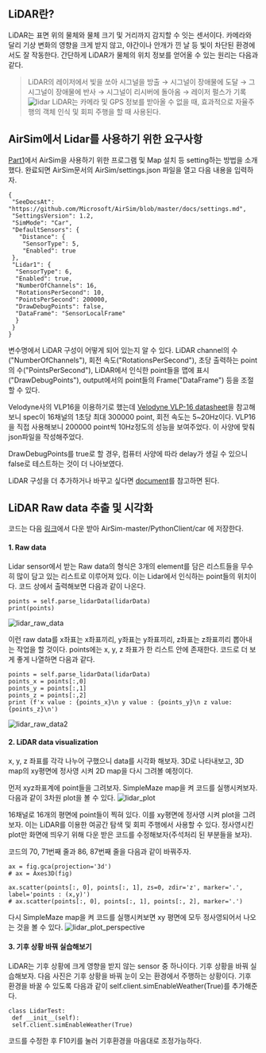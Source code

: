 ## LiDAR란?
LiDAR는 표면 위의 물체와 물체 크기 및 거리까지 감지할 수 잇는 센서이다.
카메라와 달리 기상 변화의 영향을 크게 받지 않고, 야간이나 안개가 낀 날 등 빛이 차단된 환경에서도 잘 작동한다.
간단하게 LiDAR가 물체의 위치 정보를 얻어올 수 있는 원리는 다음과 같다.
> LiDAR의 레이저에서 빛을 쏘아 시그널을 방출 → 시그널이 장애물에 도달 → 그 시그널이 장애물에 반사 → 시그널이 리시버에 돌아옴 → 레이저 펄스가 기록
![lidar](https://user-images.githubusercontent.com/53460541/114142520-02e51b00-994e-11eb-80f9-1b6c51b53feb.png)
LiDAR는 카메라 및 GPS 정보를 받아올 수 없을 때, 효과적으로 자율주행의 객체 인식 및 회피 주행을 할 때 사용된다.

## AirSim에서 Lidar를 사용하기 위한 요구사항
[Part1](https://github.com/EunbinSeo/AirSim/blob/master/Part1_How_to_start_AirSim.md)에서 AirSim을 사용하기 위한 프로그램 및 Map 설치 등 setting하는 방법을 소개했다. 완료되면 AirSim문서의 AirSim/settings.json 파일을 열고 다음 내용을 입력하자.

```
{
 "SeeDocsAt": "https://github.com/Microsoft/AirSim/blob/master/docs/settings.md",
 "SettingsVersion": 1.2,
 "SimMode": "Car",
 "DefaultSensors": {
   "Distance": {
    "SensorType": 5,
    "Enabled": true
 },
 "Lidar1": {
  "SensorType": 6,
  "Enabled": true,
  "NumberOfChannels": 16,
  "RotationsPerSecond": 10,
  "PointsPerSecond": 200000,
  "DrawDebugPoints": false,
  "DataFrame": "SensorLocalFrame"
  }
 }
}

```
변수명에서 LiDAR 구성이 어떻게 되어 있는지 알 수 있다. LiDAR channel의 수 ("NumberOfChannels"), 회전 속도("RotationsPerSecond"), 초당 출력하는 point의 수("PointsPerSecond"), LiDAR에서 인식한 point들을 맵에 표시("DrawDebugPoints"), output에서의 point들의 Frame("DataFrame") 등을 조절할 수 있다. 

Velodyne사의 VLP16을 이용하기로 했는데 [Velodyne VLP-16 datasheet](http://www.mapix.com/wp-content/uploads/2018/07/63-9229_Rev-H_Puck-_Datasheet_Web-1.pdf)을 참고해보니 spec이 16채널의 1초당 최대 300000 point, 회전 속도는 5~20Hz이다. VLP16을 직접 사용해보니 200000 point씩 10Hz정도의 성능을 보여주었다. 이 사양에 맞춰 json파일을 작성해주었다. 

DrawDebugPoints를 true로 할 경우, 컴퓨터 사양에 따라 delay가 생길 수 있으니 false로 테스트하는 것이 더 나아보였다. 

LiDAR 구성을 더 추가하거나 바꾸고 싶다면 [document](https://github.com/microsoft/AirSim/blob/master/docs/lidar.md)를 참고하면 된다.

## LiDAR Raw data 추출 및 시각화
코드는 다음 [링크](https://github.com/EunbinSeo/AirSim/blob/master/Part3_Using_Lidar_data_for_driving/sample_code_Lidar.py)에서 다운 받아 AirSim-master/PythonClient/car 에 저장한다.

#### 1. Raw data
Lidar sensor에서 받는 Raw data의 형식은 3개의 element를 담은 리스트들을 무수히 많이 담고 있는 리스트로 이루어져 있다. 이는 Lidar에서 인식하는 point들의 위치이다.
코드 상에서 출력해보면 다음과 같이 나온다.
``` python3
points = self.parse_lidarData(lidarData)
print(points)
```
![lidar_raw_data](https://user-images.githubusercontent.com/53460541/114148649-f7492280-9954-11eb-93fd-ab48e27aa4b9.png)

이런 raw data를 x좌표는 x좌표끼리, y좌표는 y좌표끼리, z좌표는 z좌표끼리 뽑아내는 작업을 할 것이다. points에는 x, y, z 좌표가 한 리스트 안에 존재한다. 코드로 더 보게 좋게 나열하면 다음과 같다. 
``` python3
points = self.parse_lidarData(lidarData)
points_x = points[:,0]
points_y = points[:,1]
points_z = points[:,2]
print (f'x value : {points_x}\n y value : {points_y}\n z value: {points_z}\n')
```
![lidar_raw_data2](https://user-images.githubusercontent.com/53460541/114148659-f912e600-9954-11eb-9a0b-80974e91bba6.png)

#### 2. LiDAR data visualization
x, y, z 좌표를 각각 나누어 구했으니 data를 시각화 해보자. 3D로 나타내보고, 3D map의
xy평면에 정사영 시켜 2D map을 다시 그려볼 예정이다.

먼저 xyz좌표계에 point들을 그려보자. SimpleMaze map을 켜 코드를 실행시켜보자. 다음과 같이 3차원 plot을 볼 수 있다.
![lidar_plot](https://user-images.githubusercontent.com/53460541/114149418-d92ff200-9955-11eb-8822-1be531a68412.png)

16채널로 16개의 평면에 point들이 찍혀 있다. 이를 xy평면에 정사영 시켜 plot을 그려보자. 이는 LiDAR를 이용한 여공간 탐색 및 회피 주행에서 사용할 수 있다. 정사영시킨 plot만 화면에 띄우기 위해 다운 받은 코드를 수정해보자(주석처리 된 부분들을 보자).

코드의 70, 71번째 줄과 86, 87번째 줄을 다음과 같이 바꿔주자.
``` python3
ax = fig.gca(projection='3d')
# ax = Axes3D(fig)

ax.scatter(points[:, 0], points[:, 1], zs=0, zdir='z', marker='.', 
label='points : (x,y)')
# ax.scatter(points[:, 0], points[:, 1], points[:, 2], marker='.')
```
다시 SimpleMaze map을 켜 코드를 실행시켜보면 xy 평면에 모두 정사영되어서 나오는 것을 볼 수 있다.
![lidar_plot_perspective](https://user-images.githubusercontent.com/53460541/114149422-da611f00-9955-11eb-8ac9-53829d5dcc04.png)

#### 3. 기후 상황 바꿔 실습해보기
LiDAR는 기후 상황에 크게 영향을 받지 않는 sensor 중 하나이다. 기후 상황을 바꿔 실습해보자. 다음 사진은 기후 상황을 바꿔 눈이 오는 환경에서 주행하는 상황이다.
기후 환경을 바꿀 수 있도록 다음과 같이 self.client.simEnableWeather(True)를 추가해준다.
``` python3
class LidarTest:
 def __init__(self):
 self.client.simEnableWeather(True)
```
코드를 수정한 후 F10키를 눌러 기후환경을 마음대로 조정가능하다.
